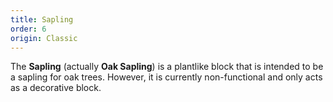 ```yaml
---
title: Sapling
order: 6
origin: Classic
---
```


The **Sapling** (actually **Oak Sapling**) is a plantlike block that is intended to be a sapling for oak trees. However, it is currently non-functional and only acts as a decorative block.
